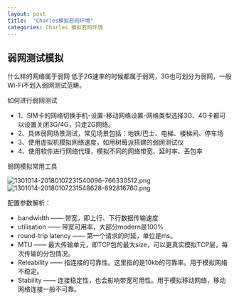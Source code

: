 ```yaml
---
layout: post
title:  "Charles模拟若网环境"
categories: Charles 模拟若网环境
---
```


## 弱网测试模拟
什么样的网络属于弱网
低于2G速率的时候都属于弱网，3G也可划分为弱网，一般Wi-Fi不划入弱网测试范畴。

如何进行弱网测试

* 1、SIM卡的网络切换手机-设置-移动网络设置-网络类型选择3G、4G卡都可以设置关闭3G/4G，只走2G网络。
* 2、具体弱网场景测试，常见场景包括：地铁/巴士、电梯、楼梯间、停车场
* 3、使用虚拟机模拟网络速度，如用树莓派搭建的弱网测试仪
* 4、使用软件进行网络代理，模拟不同的网络带宽、延时率、丢包率

弱网模拟常用工具

![1301014-20180107231540096-766330512.png](https://upload-images.jianshu.io/upload_images/18406403-d1c6a723b294a543.png?imageMogr2/auto-orient/strip%7CimageView2/2/w/1240)
![1301014-20180107231548628-892816760.png](https://upload-images.jianshu.io/upload_images/18406403-725fd5c4501b83a7.png?imageMogr2/auto-orient/strip%7CimageView2/2/w/1240)


配置参数解析：
* bandwidth —— 带宽，即上行、下行数据传输速度
* utilisation —— 带宽可用率，大部分modern是100%
* round-trip latency —— 第一个请求的时延，单位是ms。
* MTU —— 最大传输单元，即TCP包的最大size，可以更真实模拟TCP层，每次传输的分包情况。
* Releability —— 指连接的可靠性。这里指的是10kb的可靠率。用于模拟网络不稳定。
* Stability —— 连接稳定性，也会影响带宽可用性。用于模拟移动网络，移动网络连接一般不可靠。